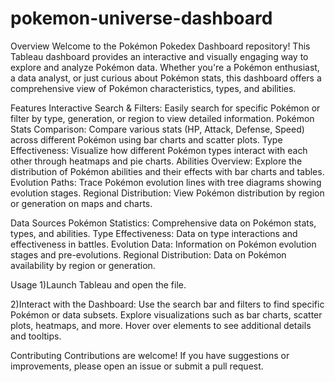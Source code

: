 # pokemon-universe-dashboard

Overview
Welcome to the Pokémon Pokedex Dashboard repository! This Tableau dashboard provides an interactive and visually engaging way to explore and analyze Pokémon data. Whether you're a Pokémon enthusiast, a data analyst, or just curious about Pokémon stats, this dashboard offers a comprehensive view of Pokémon characteristics, types, and abilities.

Features
Interactive Search & Filters: Easily search for specific Pokémon or filter by type, generation, or region to view detailed information.
Pokémon Stats Comparison: Compare various stats (HP, Attack, Defense, Speed) across different Pokémon using bar charts and scatter plots.
Type Effectiveness: Visualize how different Pokémon types interact with each other through heatmaps and pie charts.
Abilities Overview: Explore the distribution of Pokémon abilities and their effects with bar charts and tables.
Evolution Paths: Trace Pokémon evolution lines with tree diagrams showing evolution stages.
Regional Distribution: View Pokémon distribution by region or generation on maps and charts.

Data Sources
Pokémon Statistics: Comprehensive data on Pokémon stats, types, and abilities.
Type Effectiveness: Data on type interactions and effectiveness in battles.
Evolution Data: Information on Pokémon evolution stages and pre-evolutions.
Regional Distribution: Data on Pokémon availability by region or generation.

Usage
1)Launch Tableau and open the file.

2)Interact with the Dashboard:
  Use the search bar and filters to find specific Pokémon or data subsets.
  Explore visualizations such as bar charts, scatter plots, heatmaps, and more.
  Hover over elements to see additional details and tooltips.

Contributing
Contributions are welcome! If you have suggestions or improvements, please open an issue or submit a pull request.  
